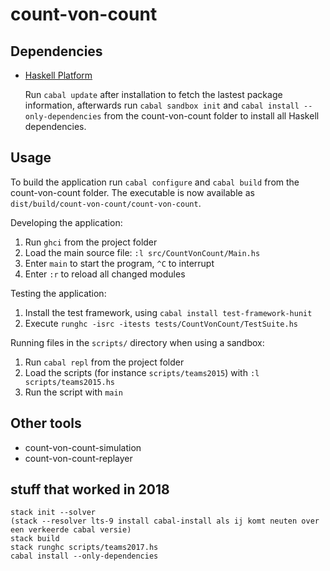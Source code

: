 # count-von-count

## Dependencies

* [Haskell Platform](http://hackage.haskell.org/platform/)

  Run `cabal update` after installation to fetch the lastest package
  information, afterwards run `cabal sandbox init` and `cabal install
  --only-dependencies` from the count-von-count folder to install all
  Haskell dependencies.

## Usage

To build the application run `cabal configure` and `cabal build` from the
count-von-count folder. The executable is now available as
`dist/build/count-von-count/count-von-count`.

Developing the application:

1. Run `ghci` from the project folder
2. Load the main source file: `:l src/CountVonCount/Main.hs`
3. Enter `main` to start the program, `^C` to interrupt
4. Enter `:r` to reload all changed modules

Testing the application:

1. Install the test framework, using `cabal install test-framework-hunit`
2. Execute `runghc -isrc -itests tests/CountVonCount/TestSuite.hs`

Running files in the `scripts/` directory when using a sandbox:

1. Run `cabal repl` from the project folder
2. Load the scripts (for instance `scripts/teams2015`) with `:l
   scripts/teams2015.hs`
3. Run the script with `main`

## Other tools

* count-von-count-simulation
* count-von-count-replayer


## stuff that worked in 2018
```
stack init --solver
(stack --resolver lts-9 install cabal-install als ij komt neuten over een verkeerde cabal versie)
stack build
stack runghc scripts/teams2017.hs
cabal install --only-dependencies
```
